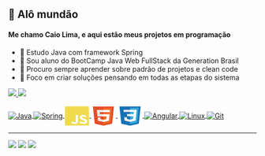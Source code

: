## 📢 Alô mundão

#### Me chamo Caio Lima, e aqui estão meus projetos em programação

- 🔭 Estudo Java com framework Spring
- 🌱 Sou aluno do BootCamp Java Web FullStack da Generation Brasil
- 🤔 Procuro sempre aprender sobre padrão de projetos e clean code
- 🎩 Foco em criar soluções pensando em todas as etapas do sistema

<div>
  <a href="https://github.com/Caio042">
  <img height="180em" src="https://github-readme-stats.vercel.app/api?username=Caio042&show_icons=true&theme=tokyonight&include_all_commits=true&count_private=true"/>
  <img height="180em" src="https://github-readme-stats.vercel.app/api/top-langs/?username=Caio042&layout=compact&langs_count=7&theme=dracula"/>
</div>
  
<div style="display: inline_block"><br>
  <img align="center" alt="Java" height="40" width="50" src="https://cdn.jsdelivr.net/gh/devicons/devicon/icons/java/java-original.svg">
  <img align="center" alt="Spring" height="40" width="50" src="https://cdn.jsdelivr.net/gh/devicons/devicon/icons/spring/spring-original.svg">
  <img align="center" alt="JavaScript" height="40" width="50" src="https://raw.githubusercontent.com/devicons/devicon/master/icons/javascript/javascript-plain.svg">
  <img align="center" alt="HTML" height="40" width="50" src="https://raw.githubusercontent.com/devicons/devicon/master/icons/html5/html5-original.svg">
  <img align="center" alt="CSS" height="40" width="50" src="https://raw.githubusercontent.com/devicons/devicon/master/icons/css3/css3-original.svg">
  <img align="center" alt="Angular" height="40" width="50" src="https://cdn.jsdelivr.net/gh/devicons/devicon/icons/angularjs/angularjs-original.svg">
  <img align="center" alt="Linux" height="40" width="50" src="https://cdn.jsdelivr.net/gh/devicons/devicon/icons/linux/linux-original.svg">
  <img align="center" alt="Git" height="40" width="50" src="https://cdn.jsdelivr.net/gh/devicons/devicon/icons/git/git-original.svg">
</div>
  
  ---
  
  <div> 
  <a href = "mailto:caiohenriquegomeslima@gmail.com"><img src="https://img.shields.io/badge/-Gmail-%23333?style=for-the-badge&logo=gmail&logoColor=white" target="_blank"></a>
  <a href="https://www.linkedin.com/in/caio-henrique-gomes-lima/" target="_blank"><img src="https://img.shields.io/badge/-LinkedIn-%230077B5?style=for-the-badge&logo=linkedin&logoColor=white" target="_blank"></a>
    <a href="https://github.com/Caio042" target="_blank"><img src="https://img.shields.io/badge/GitHub-100000?style=for-the-badge&logo=github&logoColor=white" target="_blank"></a>

